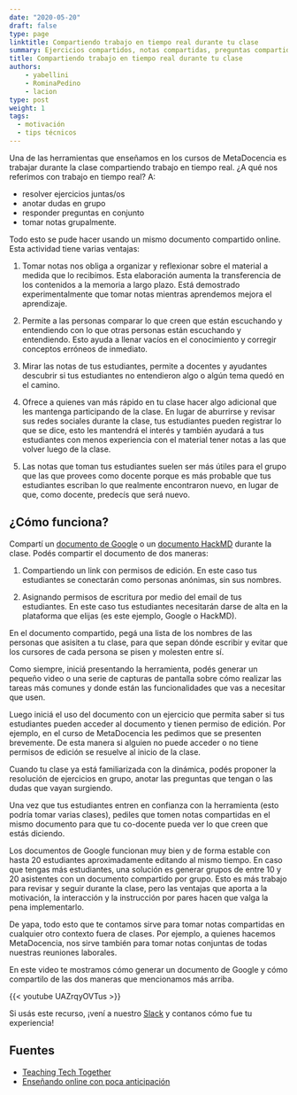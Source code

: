 ```yaml
---
date: "2020-05-20"
draft: false
type: page
linktitle: Compartiendo trabajo en tiempo real durante tu clase
summary: Ejercicios compartidos, notas compartidas, preguntas compartidas. Una de las herramientas que recomendamos para mantener la motiviación de tus estudiantes. En este post te contamos cómo implementarla.
title: Compartiendo trabajo en tiempo real durante tu clase
authors: 
    - yabellini
    - RominaPedino
    - lacion
type: post
weight: 1
tags: 
  - motivación
  - tips técnicos 
---
```


Una de las herramientas que enseñamos en los cursos de MetaDocencia es trabajar durante la clase compartiendo trabajo en tiempo real. ¿A qué nos referimos con trabajo en tiempo real? A:

- resolver ejercicios juntas/os
- anotar dudas en grupo
- responder preguntas en conjunto
- tomar notas grupalmente.

Todo esto se pude hacer usando un mismo documento compartido online. Esta actividad tiene varias ventajas:

1. Tomar notas nos obliga a organizar y reflexionar sobre el material a medida que lo recibimos. Esta elaboración aumenta la transferencia de los contenidos a la memoria a largo plazo. Está demostrado experimentalmente que tomar notas mientras aprendemos mejora el aprendizaje.

2. Permite a las personas comparar lo que creen que están escuchando y entendiendo con lo que otras personas están escuchando y entendiendo. Esto ayuda a llenar vacíos en el conocimiento y corregir conceptos erróneos de inmediato.

3. Mirar las notas de tus estudiantes, permite a docentes y ayudantes descubrir si tus estudiantes no entendieron algo o algún tema quedó en el camino.

4. Ofrece a quienes van más rápido en tu clase hacer algo adicional que les mantenga participando de la clase. En lugar de aburrirse y revisar sus redes sociales durante la clase, tus estudiantes pueden registrar lo que se dice, esto les mantendrá el interés y también ayudará a tus estudiantes con menos experiencia con el material tener notas a las que volver luego de la clase.

5. Las notas que toman tus estudiantes suelen ser más útiles para el grupo que las que provees como docente porque es más probable que tus estudiantes escriban lo que realmente encontraron nuevo, en lugar de que, como docente, predecís que será nuevo.

## ¿Cómo funciona?

Compartí un [documento de Google](https://docs.google.com) o un [documento HackMD](https://hackmd.io/) durante la clase.  Podés compartir el documento de dos maneras:

  1. Compartiendo un link con permisos de edición. En este caso tus estudiantes se conectarán como personas anónimas, sin sus nombres.
  
  2. Asignando permisos de escritura por medio del email de tus estudiantes. En este caso tus estudiantes necesitarán darse de alta en la plataforma que elijas (es este ejemplo, Google o HackMD).

En el documento compartido, pegá una lista de los nombres de las personas que asisiten a tu clase, para que sepan dónde escribir y evitar que los cursores de cada persona se pisen y molesten entre sí. 

Como siempre, iniciá presentando la herramienta, podés generar un pequeño video o una serie de capturas de pantalla sobre cómo realizar las tareas más comunes y donde están las funcionalidades que vas a necesitar que usen.

Luego iniciá el uso del documento con un ejercicio que permita saber si tus estudiantes pueden acceder al documento y tienen permiso de edición. Por ejemplo, en el curso de MetaDocencia les pedimos que se presenten brevemente. De esta manera si alguien no puede acceder o no tiene permisos de edición se resuelve al inicio de la clase.

Cuando tu clase ya está familiarizada con la dinámica, podés proponer la resolución de ejercicios en grupo, anotar las preguntas que tengan o las dudas que vayan surgiendo.

Una vez que tus estudiantes entren en confianza con la herramienta (esto podría tomar varias clases), pediles que tomen notas compartidas en el mismo documento para que tu co-docente pueda ver lo que creen que estás diciendo.

Los documentos de Google funcionan muy bien y de forma estable con hasta 20 estudiantes aproximadamente editando al mismo tiempo. En caso que tengas más estudiantes, una solución es generar grupos de entre 10 y 20 asistentes con un documento compartido por grupo. Esto es más trabajo para revisar y seguir durante la clase, pero las ventajas que aporta a la motivación, la interacción y la instrucción por pares hacen que valga la pena implementarlo.

De yapa, todo esto que te contamos sirve para tomar notas compartidas en cualquier otro contexto fuera de clases. Por ejemplo, a quienes hacemos MetaDocencia, nos sirve también para tomar notas conjuntas de todas nuestras reuniones laborales.

En este video te mostramos cómo generar un documento de Google y cómo compartilo de las dos maneras que mencionamos más arriba.

{{< youtube UAZrqyOVTus >}}



Si usás este recurso, ¡vení a nuestro [Slack](https://join.slack.com/t/metadocencia/shared_invite/zt-ek8a0rup-MQB_5qUKhr9zIGKQAUImXA) y contanos cómo fue tu experiencia!


## Fuentes

- [Teaching Tech Together](https://teachtogether.tech/#s:classroom-notetaking)
- [Enseñando online con poca anticipación](https://metadocencia.netlify.app/post/gwilson-webinar/)
